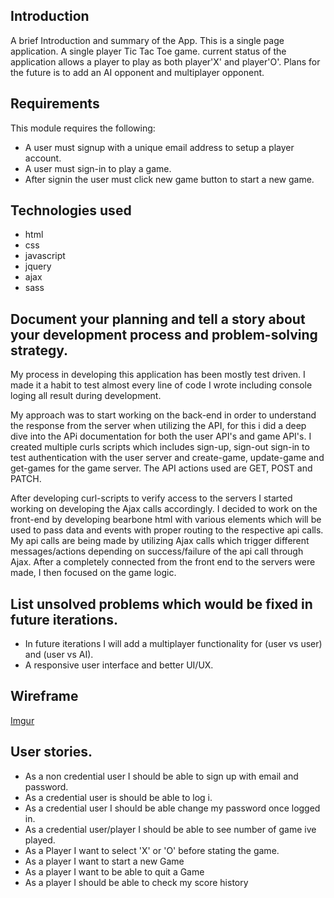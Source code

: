 ## Introduction

A brief Introduction and summary of the App.
This is a single page application. A single player Tic Tac Toe game. current status of the application allows a player to play as both player'X' and player'O'. Plans for the future is to add an AI opponent and multiplayer opponent.

## Requirements

This module requires the following:
  - A user must signup with a unique email address to setup a player account.
  - A user must sign-in to play a game.
  - After signin the user must click new game button to start a new game.



## Technologies used

* html
* css
* javascript
* jquery
* ajax
* sass

## Document your planning and tell a story about your development process and problem-solving strategy.

My process in developing this application has been mostly test driven. I made it a habit to test almost every line of code I wrote including console loging all result during development.

My approach was to start working on the back-end in order to understand the response from the server when utilizing the API, for this i did a deep dive into the APi documentation for both the user API's and game API's. I created multiple curls scripts which includes sign-up, sign-out sign-in  to test authentication with the user server and create-game, update-game and get-games for the game server. The API actions used are GET, POST and PATCH.

After developing curl-scripts to verify access to the servers I started working on developing the Ajax calls accordingly. I decided to work on the front-end by developing bearbone html with various elements which will be used to pass data and events with proper routing to the respective api calls. My api calls are being made by utilizing Ajax calls which trigger different messages/actions depending on success/failure of the api call through Ajax. After a completely connected from the front end to the servers were made, I then focused on the game logic.


## List unsolved problems which would be fixed in future iterations.

  - In future iterations I will add a multiplayer functionality for (user vs user) and (user vs AI).
  - A responsive user interface and better UI/UX.

## Wireframe
[Imgur](https://i.imgur.com/fvJ5CFE.jpg?1)

## User stories.
* As a non credential user I should be able to sign up with email and password.
* As a credential user is should be able to log i.
* As a credential user I should be able change my password once logged in.
* As a credential user/player I should be able to see number of game ive played.
* As a Player I want to select 'X' or 'O' before stating the game.
* As a player I want to start a new Game
* As a player I want to be able to quit a Game
* As a player I should be able to check my score history
